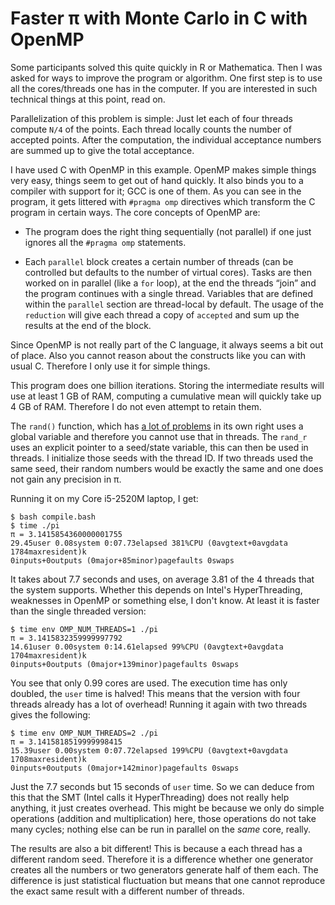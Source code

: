 # Faster π with Monte Carlo in C with OpenMP

Some participants solved this quite quickly in R or Mathematica. Then I was
asked for ways to improve the program or algorithm. One first step is to use
all the cores/threads one has in the computer. If you are interested in such
technical things at this point, read on.

Parallelization of this problem is simple: Just let each of four threads
compute `N/4` of the points. Each thread locally counts the number of accepted
points. After the computation, the individual acceptance numbers are summed up
to give the total acceptance.

I have used C with OpenMP in this example. OpenMP makes simple things very
easy, things seem to get out of hand quickly. It also binds you to a compiler
with support for it; GCC is one of them. As you can see in the program, it gets
littered with `#pragma omp` directives which transform the C program in certain
ways. The core concepts of OpenMP are:

- The program does the right thing sequentially (not parallel) if one just ignores all the `#pragma omp` statements.

- Each `parallel` block creates a certain number of threads (can be controlled but defaults to the number of virtual cores). Tasks are then worked on in parallel (like a `for` loop), at the end the threads “join” and the program continues with a single thread. Variables that are defined within the `parallel` section are thread-local by default. The usage of the `reduction` will give each thread a copy of `accepted` and sum up the results at the end of the block.

Since OpenMP is not really part of the C language, it always seems a bit out of
place. Also you cannot reason about the constructs like you can with usual C.
Therefore I only use it for simple things.

This program does one billion iterations. Storing the intermediate results will
use at least 1 GB of RAM, computing a cumulative mean will quickly take up 4 GB
of RAM. Therefore I do not even attempt to retain them.

The `rand()` function, which has [a lot of
problems](https://www.youtube.com/watch?v=LDPMpc-ENqY) in its own right uses a
global variable and therefore you cannot use that in threads. The `rand_r` uses
an explicit pointer to a seed/state variable, this can then be used in threads.
I initialize those seeds with the thread ID. If two threads used the same seed,
their random numbers would be exactly the same and one does not gain any
precision in π.

Running it on my Core i5-2520M laptop, I get:

    $ bash compile.bash
    $ time ./pi
    π = 3.1415854360000001755
    29.45user 0.08system 0:07.73elapsed 381%CPU (0avgtext+0avgdata 1784maxresident)k
    0inputs+0outputs (0major+85minor)pagefaults 0swaps

It takes about 7.7 seconds and uses, on average 3.81 of the 4 threads that the
system supports. Whether this depends on Intel's HyperThreading, weaknesses in OpenMP or something else, I don't know. At least it is faster than the single threaded version:

    $ time env OMP_NUM_THREADS=1 ./pi
    π = 3.1415832359999997792
    14.61user 0.00system 0:14.61elapsed 99%CPU (0avgtext+0avgdata 1704maxresident)k
    0inputs+0outputs (0major+139minor)pagefaults 0swaps

You see that only 0.99 cores are used. The execution time has only doubled, the `user` time is halved! This means that the version with four threads already has a lot of overhead! Running it again with two threads gives the following:

    $ time env OMP_NUM_THREADS=2 ./pi
    π = 3.1415818519999998415
    15.39user 0.00system 0:07.72elapsed 199%CPU (0avgtext+0avgdata 1708maxresident)k
    0inputs+0outputs (0major+142minor)pagefaults 0swaps

Just the 7.7 seconds but 15 seconds of `user` time. So we can deduce from this
that the SMT (Intel calls it HyperThreading) does not really help anything, it
just creates overhead. This might be because we only do simple operations
(addition and multiplication) here, those operations do not take many cycles;
nothing else can be run in parallel on the *same* core, really.

The results are also a bit different! This is because a each thread has a
different random seed. Therefore it is a difference whether one generator
creates all the numbers or two generators generate half of them each. The
difference is just statistical fluctuation but means that one cannot reproduce
the exact same result with a different number of threads.
